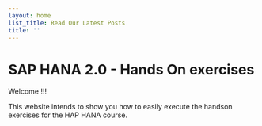 ```yaml
---
layout: home
list_title: Read Our Latest Posts
title: ''
---
```


# SAP HANA 2.0 - Hands On exercises

Welcome !!!


This website intends to show you how to easily execute the handson exercises for the HAP HANA course.
